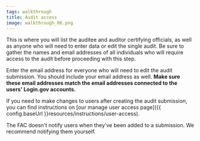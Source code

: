 ```yaml
---
tags: walkthrough
title: Audit access
image: walkthrough_06.png
---
```


This is where you will list the auditee and auditor certifying officials, as well as anyone who will need to enter data or edit the single audit. Be sure to gather the names and email addresses of all individuals who will require access to the audit before proceeding with this step.

Enter the email address for everyone who will need to edit the audit submission. You should include your email address as well. **Make sure these email addresses match the email addresses connected to the users' Login.gov accounts.**

If you need to make changes to users after creating the audit submission, you can find instructions on [our manage user access page]({{ config.baseUrl }}resources/instructions/user-access).

The FAC doesn't notify users when they've been added to a submission. We recommend notifying them yourself.




